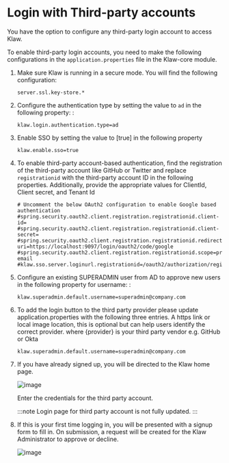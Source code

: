 # Login with Third-party accounts

You have the option to configure any third-party login account to access
Klaw.

To enable third-party login accounts, you need to make the following
configurations in the `application.properties` file in the Klaw-core
module.

1. Make sure Klaw is running in a secure mode. You will find the following configuration:

   ```
   server.ssl.key-store.*
   ```

2. Configure the authentication type by setting the value to `ad` in the following property: :

    ```
    klaw.login.authentication.type=ad
    ```

3. Enable SSO by setting the value to [true] in the following property
    ```
   klaw.enable.sso=true
   ```

4. To enable third-party account-based authentication, find the registration of the third-party account like GitHub or Twitter and replace `registrationid` with the third-party account ID in the following properties. Additionally, provide the appropriate values for ClientId, Client secret, and Tenant Id
    
    ```
    # Uncomment the below OAuth2 configuration to enable Google based authentication
    #spring.security.oauth2.client.registration.registrationid.client-id=
    #spring.security.oauth2.client.registration.registrationid.client-secret=
    #spring.security.oauth2.client.registration.registrationid.redirect-uri=https://localhost:9097/login/oauth2/code/google
    #spring.security.oauth2.client.registration.registrationid.scope=profile, email
    #klaw.sso.server.loginurl.registrationid=/oauth2/authorization/registrationid
    ```

5. Configure an existing SUPERADMIN user from AD to approve new users in the following property for username: :

    ```
    klaw.superadmin.default.username=superadmin@company.com
    ```

6. To add the login button to the third party provider please update application.properties with the following three 
   entries. A https link or local image location, this is optional but can help users identify the correct provider. 
   where {provider} is your third party vendor e.g. GitHub or Okta

    ```
    klaw.superadmin.default.username=superadmin@company.com
    ```

7.  If you have already signed up, you will be directed to the Klaw home
    page.

    ![image](../../../static/images/authentication/OAuthLogin.png)

    Enter the credentials for the third party account.

    :::note
    Login page for third party account is not fully updated.
    :::

8.  If this is your first time logging in, you will be presented with a
    signup form to fill in. On submission, a request will be created for
    the Klaw Administrator to approve or decline.

    ![image](../../../static/images/authentication/OAuthSignupForm.png)
